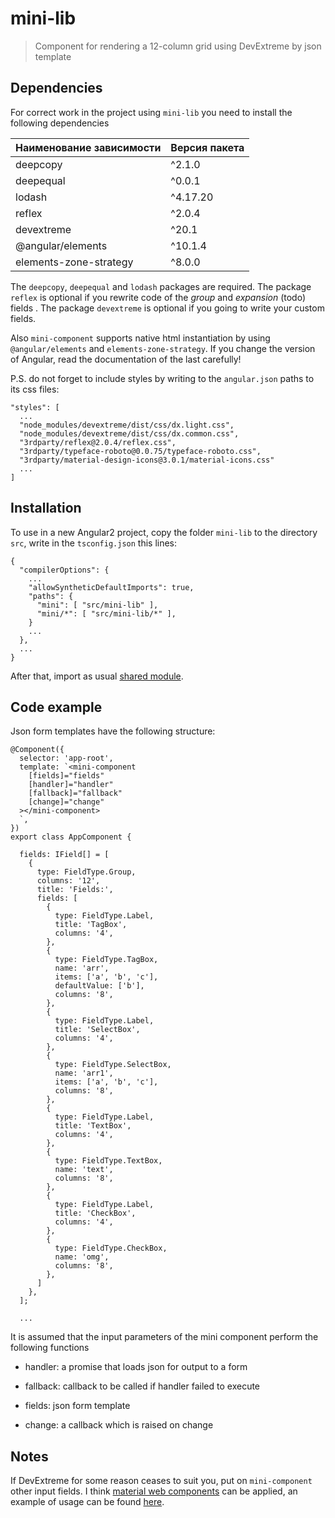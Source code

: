 # mini-lib

> Component for rendering a 12-column grid using DevExtreme by json template

## Dependencies

For correct work in the project using `mini-lib` you need to install the following dependencies

| Наименование зависимости  | Версия пакета |
| ------------------------- | ------------- |
| deepcopy                  |    ^2.1.0     |
| deepequal                 |    ^0.0.1     |
| lodash                    |   ^4.17.20    |
| reflex                    |    ^2.0.4     |
| devextreme                |     ^20.1     |
| @angular/elements         |    ^10.1.4    |
| elements-zone-strategy    |     ^8.0.0    |

The `deepcopy`, `deepequal` and `lodash` packages are required. The package `reflex` is optional if you rewrite code of the *group* and *expansion* (todo) fields . The package `devextreme` is optional if you going to write your custom fields.

Also `mini-component` supports native html instantiation by using `@angular/elements` and `elements-zone-strategy`. If you change the version of Angular, read the documentation of the last carefully!

P.S. do not forget to include styles by writing to the `angular.json` paths to its css files:

```
"styles": [
  ...
  "node_modules/devextreme/dist/css/dx.light.css",
  "node_modules/devextreme/dist/css/dx.common.css",
  "3rdparty/reflex@2.0.4/reflex.css",
  "3rdparty/typeface-roboto@0.0.75/typeface-roboto.css",
  "3rdparty/material-design-icons@3.0.1/material-icons.css"
  ...
]
```

## Installation

To use in a new Angular2 project, copy the folder `mini-lib` to the directory `src`, write in the `tsconfig.json` this lines:

```
{
  "compilerOptions": {
    ...
    "allowSyntheticDefaultImports": true,
    "paths": {
      "mini": [ "src/mini-lib" ],
      "mini/*": [ "src/mini-lib/*" ],
    }
    ...
  },
  ...
}
```

After that, import as usual [shared module](https://angular.io/guide/sharing-ngmodules). 

## Code example

Json form templates have the following structure:

```
@Component({
  selector: 'app-root',
  template: `<mini-component
    [fields]="fields" 
    [handler]="handler"
    [fallback]="fallback"
    [change]="change"
  ></mini-component>
  `,
})
export class AppComponent {

  fields: IField[] = [
    {
      type: FieldType.Group,
      columns: '12',
      title: 'Fields:',
      fields: [
        {
          type: FieldType.Label,
          title: 'TagBox',
          columns: '4',
        },
        {
          type: FieldType.TagBox,
          name: 'arr',
          items: ['a', 'b', 'c'],
          defaultValue: ['b'],
          columns: '8',
        },
        {
          type: FieldType.Label,
          title: 'SelectBox',
          columns: '4',
        },
        {
          type: FieldType.SelectBox,
          name: 'arr1',
          items: ['a', 'b', 'c'],
          columns: '8',
        },
        {
          type: FieldType.Label,
          title: 'TextBox',
          columns: '4',
        },
        {
          type: FieldType.TextBox,
          name: 'text',
          columns: '8',
        },
        {
          type: FieldType.Label,
          title: 'CheckBox',
          columns: '4',
        },
        {
          type: FieldType.CheckBox,
          name: 'omg',
          columns: '8',
        },
      ]
    },
  ];

  ...

```

It is assumed that the input parameters of the mini component perform the following functions

 - handler: a promise that loads json for output to a form

 - fallback: callback to be called if handler failed to execute

 - fields: json form template

 - change: a callback which is raised on change

## Notes

If DevExtreme for some reason ceases to suit you, put on `mini-component` other input fields. I think [material web components](https://material.io/develop/web/components/sliders) can be applied, an example of usage can be found [here](https://github.com/tripolskypetr/preact-material-typescript-kit/blob/master/src/components/common/slider.tsx).
